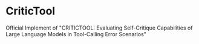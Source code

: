 # CriticTool
Official Implement of "CRITICTOOL: Evaluating Self-Critique Capabilities of Large Language Models in Tool-Calling Error Scenarios"